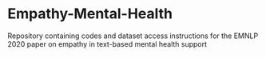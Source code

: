 # Empathy-Mental-Health
Repository containing codes and dataset access instructions for the EMNLP 2020 paper on empathy in text-based mental health support
